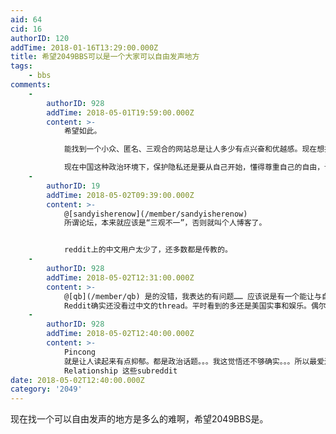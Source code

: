 ```yaml
---
aid: 64
cid: 16
authorID: 120
addTime: 2018-01-16T13:29:00.000Z
title: 希望2049BBS可以是一个大家可以自由发声地方
tags:
    - bbs
comments:
    -
        authorID: 928
        addTime: 2018-05-01T19:59:00.000Z
        content: >-
            希望如此。  

            能找到一个小众、匿名、三观合的网站总是让人多少有点兴奋和优越感。现在想找到一个可以远离战狼的地方不太容易，能眼不见心不烦，真好。知乎看不下去了，reddit还好，美国同学的最爱XD，就是每天被meme侵蚀，，，多供娱乐吧。。。  

            现在中国这种政治环境下，保护隐私还是要从自己开始，懂得尊重自己的自由，认识到基本公民权利的重要性：）
    -
        authorID: 19
        addTime: 2018-05-02T09:39:00.000Z
        content: >-
            @[sandyisherenow](/member/sandyisherenow)
            所谓论坛，本来就应该是“三观不一”，否则就叫个人博客了。


            reddit上的中文用户太少了，还多数都是传教的。
    -
        authorID: 928
        addTime: 2018-05-02T12:31:00.000Z
        content: >-
            @[qb](/member/qb) 是的没错，我表达的有问题…… 应该说是有一个能让与自己三观合的声音存在的论坛很开心 ：）
            Reddit确实还没看过中文的thread。平时看到的多还是美国实事和娱乐。偶尔讲中国，他们都是当笑话来看中国又Ban了啥lol，或者是和美国密切相关的一些贸易事件等等吧
    -
        authorID: 928
        addTime: 2018-05-02T12:40:00.000Z
        content: >-
            Pincong
            就是让人读起来有点抑郁。都是政治话题。。。我这觉悟还不够确实。。。所以最爱还是reddit吧，看实事看抑郁了还可以去看sex
            Relationship 这些subreddit
date: 2018-05-02T12:40:00.000Z
category: '2049'
---
```


现在找一个可以自由发声的地方是多么的难啊，希望2049BBS是。
